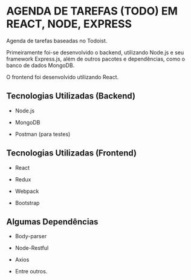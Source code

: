 # AGENDA DE TAREFAS (TODO) EM REACT, NODE, EXPRESS

Agenda de tarefas baseadas no Todoist. 

Primeiramente foi-se desenvolvido o backend, utilizando Node.js e seu framework Express.js,
além de outros pacotes e dependências, como o banco de dados MongoDB.

O frontend foi desenvolvido utilizando React.

## Tecnologias Utilizadas (Backend)

- Node.js 

- MongoDB 

- Postman (para testes)



## Tecnologias Utilizadas (Frontend)

- React

- Redux

- Webpack

- Bootstrap


## Algumas Dependências

- Body-parser

- Node-Restful

- Axios

- Entre outros.


